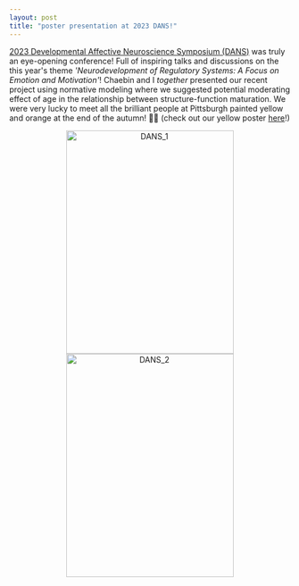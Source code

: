 ```yaml
---
layout: post
title: "poster presentation at 2023 DANS!"
---
```


[2023 Developmental Affective Neuroscience Symposium (DANS)](https://www.dans.pitt.edu/) was truly an eye-opening conference! Full of inspiring talks and discussions on the this year's theme _'Neurodevelopment of Regulatory Systems: A Focus on Emotion and Motivation'_! Chaebin and I _together_ presented our recent project using normative modeling where we suggested potential moderating effect of age in the relationship between structure-function maturation. We were very lucky to meet all the brilliant people at Pittsburgh painted yellow and orange at the end of the autumn! 🍂🍁 (check out our yellow poster [here](https://drive.google.com/drive/u/0/folders/1NuwGaoBIw9CLI_AjHhzKvPL8VdHKOC06)!)        


    
<p align="center">
   <img src="https://github.com/suzanpark/suzanpark.github.io/assets/143306172/1b0e8783-8894-4c56-ba18-215fb4ec51f9" alt="DANS_1" width="300" height="400"/> <img src="https://github.com/suzanpark/suzanpark.github.io/assets/143306172/737b3df4-6455-4b02-b955-39e04b15af65" alt="DANS_2" width="300" height="400"/>
</p>
